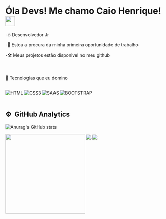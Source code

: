 <h1> Óla Devs! Me chamo Caio Henrique! <img src="https://raw.githubusercontent.com/kaueMarques/kaueMarques/master/hi.gif"width="30px"></h1>

-🔥 Desenvolvedor Jr

-🔭 Estou a procura da minha primeira oportunidade de trabalho

-🛠 Meus projetos estão disponivel no meu github

<br><br>
🔗 Tecnologias que eu domino
<br><br>


<img align="left" alt="HTML"
src="https://img.shields.io/badge/HTML5-E34F26?style=for-the-badge&logo=html5&logoColor=white">     


<img align="left" alt="CSS3"
src="https://img.shields.io/badge/CSS3-1572B6?style=for-the-badge&logo=css3&logoColor=white"> 


<img align="left" alt="SAAS"
src="https://img.shields.io/badge/Sass-CC6699?style=for-the-badge&logo=sass&logoColor=white">  


<img align="left" alt="BOOTSTRAP"
src="https://img.shields.io/badge/Bootstrap-563D7C?style=for-the-badge&logo=bootstrap&logoColor=white">  




<br><br>

## ⚙ &nbsp;GitHub Analytics

![Anurag's GitHub stats](https://github-readme-stats.vercel.app/api?username=caiohmg&show_icons=true&theme=transparent)

<img align="left" height="250px" src="https://github-readme-stats.vercel.app/api/top-langs/?username=caiohmg&layout=compact)](https://github.com/caiohmg/github-readme-stats"/>


<a href="https://github.com/caiohmg/github-readme-stats">
  <img align="center" src="https://github-readme-stats.vercel.app/api/pin/?username=caiohmg&repo=github-readme-stats" />
</a>
<a href="https://github.com/caiohmg/convoychat">
  <img align="center" src="https://github-readme-stats.vercel.app/api/pin/?username=caiohmg&repo=convoychat" />
</a>
